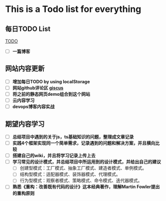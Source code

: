# This is a Todo list for everything


## 每日TODO List
[TODO](/todo/everyDay)
- [ ] **一篇博客**

## 网站内容更新
- [ ] **增加每日TODO by using localStorage**
- [ ] **网站github评论区 [giscus](https://giscus.app/zh-CN)**
- [ ] **将之前的静态网页demo组合到这个网站**
- [ ] **云内容学习**
- [ ] **devops博客内容实战**

## 期望内容学习
- [ ] **总结项目中遇到的关于js，ts基础知识的问题，整理成文章记录**
- [ ] **实践4个框架实现同一个简单需求，记录遇到的问题和解决方案，并且横向比较**
- [ ] **搭建自己的wiki，并且将学习记录上传上去**
- [ ] **学习常见的设计模式，并总结项目中所运用到的设计模式，并给出自己的建议**
  - [ ] 创建型模式：工厂模式、抽象工厂模式、建造者模式、单例模式。
  - [ ] 结构型模式：适配器模式、装饰器模式、代理模式。
  - [ ] 行为型模式：观察者模式、策略模式、命令模式、迭代器模式。
- [ ] **熟悉《重构：改善既有代码的设计》这本经典著作，理解Martin Fowler提出的重构原则**